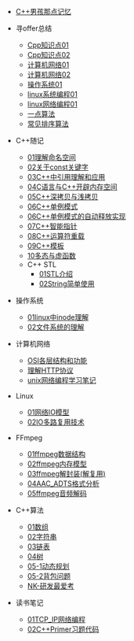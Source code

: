 * [C++男孩那点记忆](/README.md)

* 寻offer总结
  * [Cpp知识点01](/寻offer总结/Cpp基础/Cpp知识点01.md)
  * [Cpp知识点02](/寻offer总结/Cpp基础/Cpp知识点02.md)
  * [计算机网络01](/寻offer总结/计算机网络/计算机网络01.md) 
  * [计算机网络02](/寻offer总结/计算机网络/计算机网络02.md) 
  * [操作系统01](/寻offer总结/操作系统/操作系统01.md) 
  * [linux系统编程01](/寻offer总结/linux编程/Linux系统编程1.md)
  * [linux网络编程01](/寻offer总结/linux编程/Linux网络编程1.md)
  * [一点算法](/寻offer总结/数据结构_场景应用/一点算法.md)
  * [常见排序算法](/寻offer总结/数据结构_场景应用/排序算法.md)

* C++随记
  * [01理解命名空间](/C++随记/01理解命名空间.md)
  * [02关于const关键字](/C++随记/02关于const关键字.md)
  * [03C++中引用理解和应用](/C++随记/03C++中引用理解和应用.md)
  * [04C语言与C++开辟内存空间](/C++随记/04C语言与C++开辟内存空间.md)
  * [05C++深拷贝与浅拷贝](/C++随记/05C++深拷贝和浅拷贝.md)
  * [06C++单例模式](/C++随记/06C++单例模式.md)
  * [06C++单例模式的自动释放实现](/C++随记/06C++单例模式的自动释放实现.md)
  * [07C++智能指针](/C++随记/07C++智能指针.md)
  * [08C++运算符重载](/C++随记/08C++运算符重载.md)
  * [09C++模板](/C++随记/09C++模板.md)
  * [10多态与虚函数](/C++随记/10多态与虚函数.md)
  * C++ STL
    * [01STL介绍](/C++随记/STL学习/01STL介绍.md)
    * [02String简单使用](/C++随记/STL学习/02string简单使用.md)

* 操作系统
  * [01linux中inode理解](/操作系统/01linux中inode理解.md)
  * [02文件系统的理解](/操作系统/02文件系统的理解.md)

* 计算机网络
  * [OSI各层结构和功能](/计算机网络/OSI与TcpIp各层的结构和功能.md)
  * [理解HTTP协议](/计算机网络/理解HTTP协议.md)
  * [unix网络编程学习笔记](/计算机网络/unix网络编程学习笔记.md)
  
* Linux
  * [01网络IO模型](/Linux/01网络IO模型.md)
  * [02IO多路复用技术](/Linux/02IO多路复用技术.md)



* FFmpeg
  * [01ffmpeg数据结构](/音视频开发/ffmpeg/01ffmpeg数据结构.md)
  * [02ffmpeg内存模型](/音视频开发/ffmpeg/02ffmpeg内存模型.md)
  * [03ffmpeg解封装(解复用)](/音视频开发/ffmpeg/03ffmpeg解封装(解复用).md)
  * [04AAC_ADTS格式分析](/音视频开发/ffmpeg/04AAC_ADTS格式分析.md)
  * [05ffmpeg音频解码](/音视频开发/ffmpeg/05ffmpeg音频解码.md)


* C++算法
  * [01数组](/算法/01数组.md)
  * [02字符串](/算法/02字符串.md)
  * [03链表](/算法/03链表.md)
  * [04树](/算法/04树.md)
  * [05-1动态规划](/算法/05-1动态规划.md)
  * [05-2背包问题](/算法/05-2背包问题.md)
  * [NK-研发最爱考](/算法/NK-研发最爱考.md)

* 读书笔记
  * [01TCP_IP网络编程](读书笔记/计算机网络读书笔记/01TCP_IP网络编程/TCP_IP网络编程读书笔记.md)
  * [02C++Primer习题代码](读书笔记/cpp读书笔记/01C++Primer课后习题代码.md)

